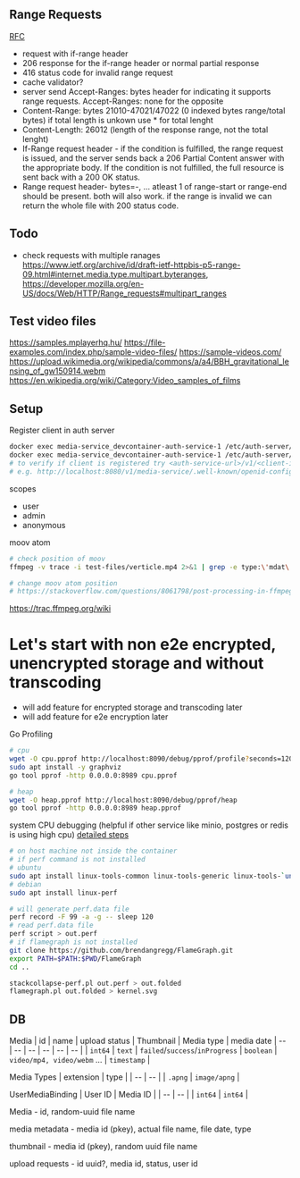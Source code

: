 ## Range Requests
[RFC](https://www.ietf.org/archive/id/draft-ietf-httpbis-p5-range-09.html)
* request with if-range header
* 206 response for the if-range header or normal partial response
* 416 status code for invalid range request
* cache validator?
* server send Accept-Ranges: bytes header for indicating it supports range requests. Accept-Ranges: none for the opposite
* Content-Range: bytes 21010-47021/47022 (0 indexed bytes range/total bytes) if total length is unkown use * for total lenght
* Content-Length: 26012 (length of the response range, not the total lenght)
* If-Range request header - if the condition is fulfilled, the range request is issued, and the server sends back a 206 Partial Content answer with the appropriate body. If the condition is not fulfilled, the full resource is sent back with a 200 OK status.
* Range request header- bytes=<range-start>-<range-end>, ...
atleast 1 of range-start or range-end should be present. both will also work. if the range is invalid we can return the whole file with 200 status code.


## Todo
* check requests with multiple ranages https://www.ietf.org/archive/id/draft-ietf-httpbis-p5-range-09.html#internet.media.type.multipart.byteranges, https://developer.mozilla.org/en-US/docs/Web/HTTP/Range_requests#multipart_ranges

## Test video files

https://samples.mplayerhq.hu/
https://file-examples.com/index.php/sample-video-files/
https://sample-videos.com/
https://upload.wikimedia.org/wikipedia/commons/a/a4/BBH_gravitational_lensing_of_gw150914.webm
https://en.wikipedia.org/wiki/Category:Video_samples_of_films


## Setup


Register client in auth server
```bash
docker exec media-service_devcontainer-auth-service-1 /etc/auth-server/auth-server --help
docker exec media-service_devcontainer-auth-service-1 /etc/auth-server/auth-server client create --scopes user --scopes admin --defaultScopes user --domain localhost --id media-service --secret aslkjfdalksdfjlksadfjlkasjlkfjasdfjlkasjd --returnUri localhost:8090
# to verify if client is registered try <auth-service-url>/v1/<client-id>/.well-known/openid-configuration
# e.g. http://localhost:8080/v1/media-service/.well-known/openid-configuration
```

scopes
* user
* admin
* anonymous


moov atom
```bash
# check position of moov
ffmpeg -v trace -i test-files/verticle.mp4 2>&1 | grep -e type:\'mdat\' -e type:\'moov\'

# change moov atom position
# https://stackoverflow.com/questions/8061798/post-processing-in-ffmpeg-to-move-moov-atom-in-mp4-files-qt-faststart
```

https://trac.ffmpeg.org/wiki

# Let's start with non e2e encrypted, unencrypted storage and without transcoding
* will add feature for encrypted storage and transcoding later
* will add feature for e2e encryption later


Go Profiling
```bash
# cpu
wget -O cpu.pprof http://localhost:8090/debug/pprof/profile?seconds=120
sudo apt install -y graphviz
go tool pprof -http 0.0.0.0:8989 cpu.pprof

# heap
wget -O heap.pprof http://localhost:8090/debug/pprof/heap
go tool pprof -http 0.0.0.0:8989 heap.pprof
```

system CPU debugging (helpful if other service like minio, postgres or redis is using high cpu)
[detailed steps](https://github.com/brendangregg/FlameGraph)
```bash
# on host machine not inside the container
# if perf command is not installed
# ubuntu
sudo apt install linux-tools-common linux-tools-generic linux-tools-`uname -r`
# debian
sudo apt install linux-perf

# will generate perf.data file
perf record -F 99 -a -g -- sleep 120
# read perf.data file
perf script > out.perf
# if flamegraph is not installed
git clone https://github.com/brendangregg/FlameGraph.git
export PATH=$PATH:$PWD/FlameGraph
cd ..

stackcollapse-perf.pl out.perf > out.folded
flamegraph.pl out.folded > kernel.svg
```



## DB

<!-- todo sas token for URLs or use cookie/session -->
<!-- todo do we need url in table? we can also generate url from id/name -->
<!-- todo use id or name for the file name? -->
Media
| id | name  | upload status | Thumbnail | Media type | media date
| -- | -- |  -- | -- | -- | -- | 
| `int64` | `text` | `failed`/`success`/`inProgress` | `boolean` | `video/mp4, video/webm` ...  | `timestamp` |


<!-- https://developer.mozilla.org/en-US/docs/Web/Media/Formats/Image_types -->
<!-- for now lets just go ahead with video mp4/webm and image png/jpeg -->
Media Types
| extension | type |
| -- | -- |
| `.apng` | `image/apng` |

<!-- different metadata table? -->

UserMediaBinding
| User ID | Media ID | 
| -- | -- |
| `int64` | `int64` |



Media - id, random-uuid file name

media metadata - media id (pkey), actual file name, file date, type

thumbnail - media id (pkey), random uuid file name

upload requests - id uuid?, media id, status, user id